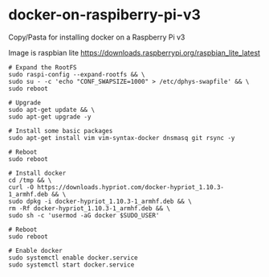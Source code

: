 # docker-on-raspiberry-pi-v3
Copy/Pasta for installing docker on a Raspberry Pi v3

Image is raspbian lite
https://downloads.raspberrypi.org/raspbian_lite_latest

```
# Expand the RootFS
sudo raspi-config --expand-rootfs && \
sudo su - -c 'echo "CONF_SWAPSIZE=1000" > /etc/dphys-swapfile' && \
sudo reboot

# Upgrade
sudo apt-get update && \
sudo apt-get upgrade -y

# Install some basic packages
sudo apt-get install vim vim-syntax-docker dnsmasq git rsync -y

# Reboot
sudo reboot

# Install docker
cd /tmp && \
curl -O https://downloads.hypriot.com/docker-hypriot_1.10.3-1_armhf.deb && \
sudo dpkg -i docker-hypriot_1.10.3-1_armhf.deb && \
rm -Rf docker-hypriot_1.10.3-1_armhf.deb && \
sudo sh -c 'usermod -aG docker $SUDO_USER'

# Reboot
sudo reboot

# Enable docker
sudo systemctl enable docker.service
sudo systemctl start docker.service
```
